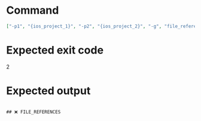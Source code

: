# Command
```json
["-p1", "{ios_project_1}", "-p2", "{ios_project_2}", "-g", "file_references", "-t", "NewFramework", "-f", "markdown"]
```

# Expected exit code
2

# Expected output
```

## ❌ FILE_REFERENCES



```
